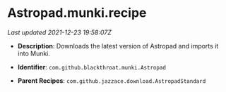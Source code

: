 # Astropad.munki.recipe

_Last updated 2021-12-23 19:58:07Z_

- **Description**: Downloads the latest version of Astropad and imports it into Munki.

- **Identifier**: `com.github.blackthroat.munki.Astropad`

- **Parent Recipes**: `com.github.jazzace.download.AstropadStandard`